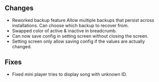 ## Changes

- Reworked backup feature
  Allow multiple backups that persist across installations.
  Can choose which backup to recover from.
- Swapped color of active & inactive in breadcrumb.
- Can now save config in setting screen without closing the screen.
- Setting screen only allow saving config if the values are actually changed.

## Fixes

- Fixed mini player tries to display song with unknown ID.